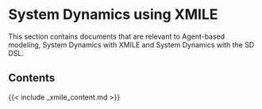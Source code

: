 
System Dynamics using XMILE
===========================

This section contains documents that are relevant to Agent-based modeling, System Dynamics with XMILE and System Dynamics with the SD DSL.

## Contents

{{< include _xmile_content.md >}}